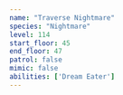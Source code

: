 ```yaml
---
name: "Traverse Nightmare"
species: "Nightmare"
level: 114
start_floor: 45
end_floor: 47
patrol: false
mimic: false
abilities: ['Dream Eater']
---
```

